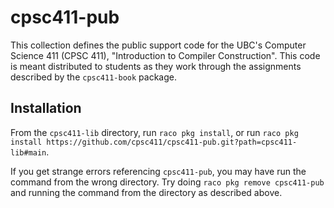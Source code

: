 cpsc411-pub
=======
This collection defines the public support code for the UBC's Computer Science
411 (CPSC 411), "Introduction to Compiler Construction".
This code is meant distributed to students as they work through the assignments
described by the `cpsc411-book` package.

## Installation
From the `cpsc411-lib` directory, run `raco pkg install`, or run
`raco pkg install https://github.com/cpsc411/cpsc411-pub.git?path=cpsc411-lib#main`.

If you get strange errors referencing `cpsc411-pub`, you may have run the
command from the wrong directory.
Try doing `raco pkg remove cpsc411-pub` and running the command from the
directory as described above.
